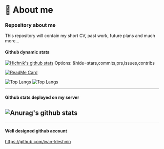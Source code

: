 # :rocket: About me 
### Repository about me

This repository will contain my short CV, past work,  future plans and much more...

#### Github dynamic stats
[![Hichnik's github stats](https://github-readme-stats.vercel.app/api?username=hichnik&count_private=true&show_icons=true&include_all_commits=true)](https://github.com/hichnik/github-readme-stats)
Options: &hide=stars,commits,prs,issues,contribs

[![ReadMe Card](https://github-readme-stats.vercel.app/api/pin/?username=hichnik&repo=angular)](https://github.com/hichnik/angular)

[![Top Langs](https://github-readme-stats.vercel.app/api/top-langs/?username=hichnik)](https://github.com/hichnik/github-readme-stats)
[![Top Langs](https://github-readme-stats.vercel.app/api/top-langs/?username=hichnik&layout=compact)](https://github.com/hichnik/github-readme-stats)

---
#### Github stats deployed on my server
![Anurag's github stats](https://github-readme-stats.didkovskyi.vercel.app/api?username=hichnik&show_icons=true&include_all_commits=true&theme=radical)
---



----------
#### Well designed github account
https://github.com/ivan-kleshnin
